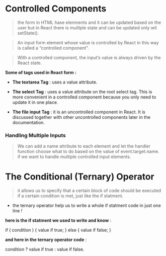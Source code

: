 # Controlled Components

> the form in HTML hase elemnents and it can be updated based on the user but in React there is muiltple state and can be updated only wit setState().

>  An input form element whose value is controlled by React in this way is called a “controlled component”.

> With a controlled component, the input’s value is always driven by the React state.

**Some of tags used in React form :**

* **The textarea Tag** : uses a value attribute.

* **The select Tag** : uses a value attribute on the root select tag. This is more convenient in a controlled component because you only need to update it in one place. 

* **The file input Tag** : it is an uncontrolled component in React. It is discussed together with other uncontrolled components later in the documentation.

### Handling Multiple Inputs

> We can add a name attribute to each element and let the handler function choose what to do based on the value of event.target.name. if we want to handle multiple controlled input elements.


# The Conditional (Ternary) Operator 

> it allows us to specify that a certain block of code should be executed if a certain condition is met, just like the if statment.

* the ternary operator help us to write a whole if statment code in just one line !

**here is the if statment we used to write and know** :

if ( condition ) {
  value if true;
} else {
  value if false;
}

**and here in the ternary operator code** :

condition ? value if true : value if false.
